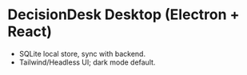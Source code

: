 # DecisionDesk Desktop (Electron + React)

- SQLite local store, sync with backend.
- Tailwind/Headless UI; dark mode default.
